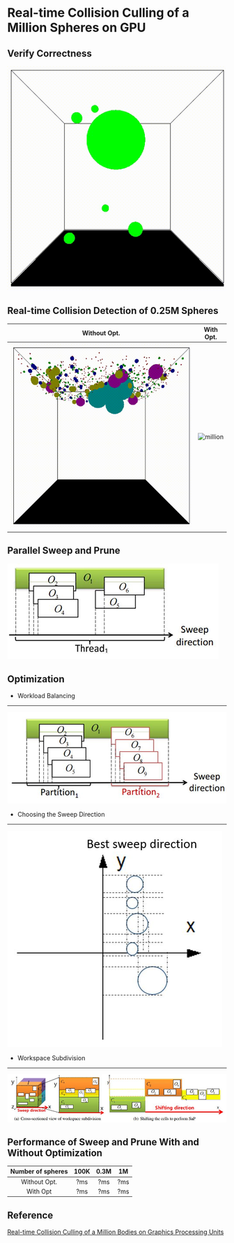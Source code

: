 # Real-time Collision Culling of a Million Spheres on GPU

## Verify Correctness
![correctness](/figure/correctness.gif)

## Real-time Collision Detection of 0.25M Spheres
|Without Opt.|With Opt.|
|:--------:|:------:|
|![million](/figure/million.gif)|![million](/figure/million-fast.gif)|

## Parallel Sweep and Prune
![GSaP](/figure/GSAP.JPG)

## Optimization
- Workload Balancing
-------------------
![WorkloadBalance](/figure/WorkloadBalance.JPG)
- Choosing the Sweep Direction
-------------------
![BestDir](/figure/BestDir.JPG)
- Workspace Subdivision
-------------------
![WorkspaceSub](/figure/WorkspaceSub.JPG)

## Performance of Sweep and Prune With and Without Optimization
| Number of spheres | 100K | 0.3M | 1M |
|:-----------------:|:----:|:----:|:--:|
| Without Opt.      | ?ms  | ?ms  | ?ms| 
| With Opt          | ?ms  | ?ms  | ?ms| 

## Reference
[Real-time Collision Culling of a Million Bodies on Graphics Processing Units](http://graphics.ewha.ac.kr/gSaP/)
